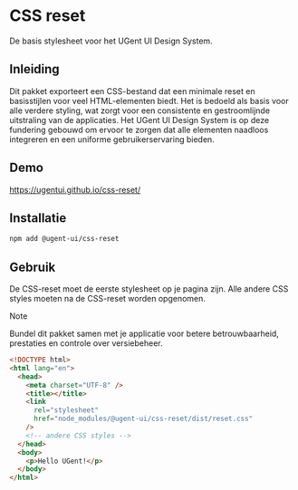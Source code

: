 # CSS reset

De basis stylesheet voor het UGent UI Design System.

## Inleiding

Dit pakket exporteert een CSS-bestand dat een minimale reset en basisstijlen voor veel HTML-elementen biedt. Het is bedoeld als basis voor alle verdere styling, wat zorgt voor een consistente en gestroomlijnde uitstraling van de applicaties. Het UGent UI Design System is op deze fundering gebouwd om ervoor te zorgen dat alle elementen naadloos integreren en een uniforme gebruikerservaring bieden.

## Demo

https://ugentui.github.io/css-reset/

## Installatie

```bash
npm add @ugent-ui/css-reset
```

## Gebruik

De CSS-reset moet de eerste stylesheet op je pagina zijn. Alle andere CSS styles moeten na de CSS-reset worden opgenomen.

> [!NOTE]
> Bundel dit pakket samen met je applicatie voor betere betrouwbaarheid, prestaties en controle over versiebeheer.

```html
<!DOCTYPE html>
<html lang="en">
  <head>
    <meta charset="UTF-8" />
    <title></title>
    <link
      rel="stylesheet"
      href="node_modules/@ugent-ui/css-reset/dist/reset.css"
    />
    <!-- andere CSS styles -->
  </head>
  <body>
    <p>Hello UGent!</p>
  </body>
</html>
```
